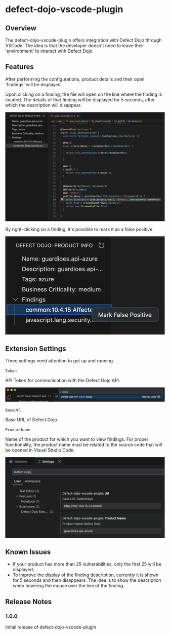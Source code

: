 # defect-dojo-vscode-plugin

## Overview

The defect-dojo-vscode-plugin offers integration with Defect Dojo through VSCode. The idea is that the developer doesn't need to leave their 'environment' to interact with Defect Dojo.

## Features

After performing the configurations, product details and their open 'findings' will be displayed.

Upon clicking on a finding, the file will open on the line where the finding is located. The details of that finding will be displayed for 5 seconds, after which the description will disappear.

![Feature Open Finding](https://github.com/zani0x03/defect-dojo-vscode-plugin/blob/main/resources/images/readme/feature_open_finding.png)

By right-clicking on a finding, it's possible to mark it as a false positive.

![Feature Mark False Positive](https://github.com/zani0x03/defect-dojo-vscode-plugin/blob/main/resources/images/readme/feature_mark_false_positive.png)

## Extension Settings

Three settings need attention to get up and running.

`Token`

API Token for communication with the Defect Dojo API.

![API Token Setup](https://github.com/zani0x03/defect-dojo-vscode-plugin/blob/main/resources/images/readme/config_token.png)


`BaseUrl`

Base URL of Defect Dojo.

`ProductName`

Name of the product for which you want to view findings. For proper functionality, the product name must be related to the source code that will be opened in Visual Studio Code.

![Config Settings](https://github.com/zani0x03/defect-dojo-vscode-plugin/blob/main/resources/images/readme/config_settings.png)

## Known Issues
- If your product has more than 25 vulnerabilities, only the first 25 will be displayed;
- To improve the display of the finding description, currently it is shown for 5 seconds and then disappears. The idea is to show the description when hovering the mouse over the line of the finding.

## Release Notes

### 1.0.0

Initial release of defect-dojo-vscode-plugin